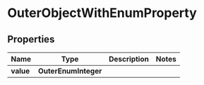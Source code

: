 

# OuterObjectWithEnumProperty


## Properties

Name | Type | Description | Notes
------------ | ------------- | ------------- | -------------
**value** | **OuterEnumInteger** |  | 



